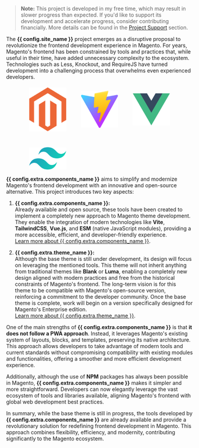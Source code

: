 > **Note:** This project is developed in my free time, which may result in slower progress than expected. If you'd like to support its development and accelerate progress, consider contributing financially. More details can be found in the [Project Support](../support/project) section.

The **{{ config.site_name }}** project emerges as a disruptive proposal to revolutionize the frontend development experience in Magento. For years, Magento's frontend has been constrained by tools and practices that, while useful in their time, have added unnecessary complexity to the ecosystem. Technologies such as Less, Knockout, and RequireJS have turned development into a challenging process that overwhelms even experienced developers.

<div style="display: grid; justify-content: center; grid-template-columns: repeat(auto-fit, minmax(40px, 100px)); gap: 40px; justify-items: center; align-items: center; margin-top: 20px;">
  <a href="https://magento.com" target="_blank" rel="noopener noreferrer">
     <img src="/assets/magento-logo.png" alt="Magento" style="max-width: 100%; height: auto;" />
  </a>
  <a href="https://vitejs.dev" target="_blank" rel="noopener noreferrer">
     <img src="/assets/vite-logo.png" alt="Vite" style="max-width: 100%; height: auto;" />
  </a>
  <a href="https://vuejs.org" target="_blank" rel="noopener noreferrer">
     <img src="/assets/vuejs-logo.png" alt="Vue.js" style="max-width: 100%; height: auto;" />
  </a>
  <a href="https://tailwindcss.com" target="_blank" rel="noopener noreferrer">
     <img src="/assets/tailwind-logo.png" alt="TailwindCSS" style="max-width: 100%; height: auto;" />
  </a>
</div>

**{{ config.extra.components_name }}** aims to simplify and modernize Magento's frontend development with an innovative and open-source alternative. This project introduces two key aspects:

1. **{{ config.extra.components_name }}:**  
    Already available and open source, these tools have been created to implement a completely new approach to Magento theme development. They enable the integration of modern technologies like **Vite**, **TailwindCSS**, **Vue.js**, and **ESM** (native JavaScript modules), providing a more accessible, efficient, and developer-friendly experience.  
    [Learn more about {{ config.extra.components_name }}](../components).

2. **{{ config.extra.theme_name }}:**  
    Although the base theme is still under development, its design will focus on leveraging the mentioned tools. This theme will not inherit anything from traditional themes like **Blank** or **Luma**, enabling a completely new design aligned with modern practices and free from the historical constraints of Magento's frontend. The long-term vision is for this theme to be compatible with Magento's open-source version, reinforcing a commitment to the developer community. Once the base theme is complete, work will begin on a version specifically designed for Magento's Enterprise edition.  
    [Learn more about {{ config.extra.theme_name }}](../theme).

One of the main strengths of **{{ config.extra.components_name }}** is that **it does not follow a PWA approach**. Instead, it leverages Magento's existing system of layouts, blocks, and templates, preserving its native architecture. This approach allows developers to take advantage of modern tools and current standards without compromising compatibility with existing modules and functionalities, offering a smoother and more efficient development experience.

Additionally, although the use of **NPM** packages has always been possible in Magento, **{{ config.extra.components_name }}** makes it simpler and more straightforward. Developers can now elegantly leverage the vast ecosystem of tools and libraries available, aligning Magento's frontend with global web development best practices.

In summary, while the base theme is still in progress, the tools developed by **{{ config.extra.components_name }}** are already available and provide a revolutionary solution for redefining frontend development in Magento. This approach combines flexibility, efficiency, and modernity, contributing significantly to the Magento ecosystem.
